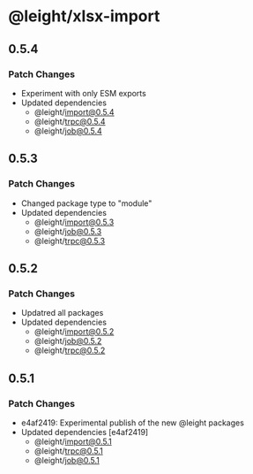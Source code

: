 # @leight/xlsx-import

## 0.5.4

### Patch Changes

- Experiment with only ESM exports
- Updated dependencies
  - @leight/import@0.5.4
  - @leight/trpc@0.5.4
  - @leight/job@0.5.4

## 0.5.3

### Patch Changes

- Changed package type to "module"
- Updated dependencies
  - @leight/import@0.5.3
  - @leight/job@0.5.3
  - @leight/trpc@0.5.3

## 0.5.2

### Patch Changes

- Updatred all packages
- Updated dependencies
  - @leight/import@0.5.2
  - @leight/job@0.5.2
  - @leight/trpc@0.5.2

## 0.5.1

### Patch Changes

- e4af2419: Experimental publish of the new @leight packages
- Updated dependencies [e4af2419]
  - @leight/import@0.5.1
  - @leight/trpc@0.5.1
  - @leight/job@0.5.1
